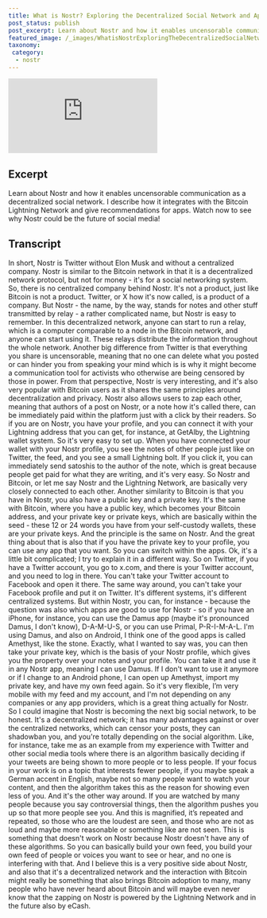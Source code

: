 ```yaml
---
title: What is Nostr? Exploring the Decentralized Social Network and App Recommendations
post_status: publish
post_excerpt: Learn about Nostr and how it enables uncensorable communication as a decentralized social network.
featured_image: /_images/WhatisNostrExploringTheDecentralizedSocialNetworkinclAppRecommendations.jpg
taxonomy:
 category:
  - nostr
---
```


<iframe src="https://player.vimeo.com/video/1021344680?badge=0&amp;autopause=0&amp;player_id=0&amp;app_id=58479" frameborder="0" allow="autoplay; fullscreen; picture-in-picture; clipboard-write; encrypted-media" title="What is Nostr? Exploring The Decentralized Social Network (incl. App Recommendations)"></iframe>

<div style="margin-bottom:30px;"></div>

## Excerpt

Learn about Nostr and how it enables uncensorable communication as a decentralized social network. I describe how it integrates with the Bitcoin Lightning Network and give recommendations for apps. Watch now to see why Nostr could be the future of social media!

## Transcript

In short, Nostr is Twitter without Elon Musk and without a centralized company. Nostr is similar to the Bitcoin network in that it is a decentralized network protocol, but not for money - it's for a social networking system. So, there is no centralized company behind Nostr. It's not a product, just like Bitcoin is not a product. Twitter, or X how it's now called, is a product of a company. But Nostr - the name, by the way, stands for notes and other stuff transmitted by relay - a rather complicated name, but Nostr is easy to remember. In this decentralized network, anyone can start to run a relay, which is a computer comparable to a node in the Bitcoin network, and anyone can start using it. These relays distribute the information throughout the whole network. Another big difference from Twitter is that everything you share is uncensorable, meaning that no one can delete what you posted or can hinder you from speaking your mind which is is why it might become a communication tool for activists who otherwise are being censored by those in power. From that perspective, Nostr is very interesting, and it's also very popular with Bitcoin users as it shares the same principles around decentralization and privacy. Nostr also allows users to zap each other, meaning that authors of a post on Nostr, or a note how it's called there, can be immediately paid within the platform just with a click by their readers. So if you are on Nostr, you have your profile, and you can connect it with your Lightning address that you can get, for instance, at GetAlby, the Lightning wallet system. So it's very easy to set up. When you have connected your wallet with your Nostr profile, you see the notes of other people just like on Twitter, the feed, and you see a small Lightning bolt. If you click it, you can immediately send satoshis to the author of the note, which is great because people get paid for what they are writing, and it's very easy. So Nostr and Bitcoin, or let me say Nostr and the Lightning Network, are basically very closely connected to each other. Another similarity to Bitcoin is that you have in Nostr, you also have a public key and a private key. It's the same with Bitcoin, where you have a public key, which becomes your Bitcoin address, and your private key or private keys, which are basically within the seed - these 12 or 24 words you have from your self-custody wallets, these are your private keys. And the principle is the same on Nostr. And the great thing about that is also that if you have the private key to your profile, you can use any app that you want. So you can switch within the apps. Ok, it's a little bit complicated; I try to explain it in a different way. So on Twitter, if you have a Twitter account, you go to x.com, and there is your Twitter account, and you need to log in there. You can't take your Twitter account to Facebook and open it there. The same way around, you can't take your Facebook profile and put it on Twitter. It's different systems, it's different centralized systems. But within Nostr, you can, for instance - because the question was also which apps are good to use for Nostr - so if you have an iPhone, for instance, you can use the Damus app (maybe it's pronounced Damus, I don't know), D-A-M-U-S, or you can use Primal, P-R-I-M-A-L. I'm using Damus, and also on Android, I think one of the good apps is called Amethyst, like the stone. Exactly, what I wanted to say was, you can then take your private key, which is the basis of your Nostr profile, which gives you the property over your notes and your profile. You can take it and use it in any Nostr app, meaning I can use Damus. If I don't want to use it anymore or if I change to an Android phone, I can open up Amethyst, import my private key, and have my own feed again. So it's very flexible, I’m very mobile with my feed and my account, and I'm not depending on any companies or any app providers, which is a great thing actually for Nostr. So I could imagine that Nostr is becoming the next big social network, to be honest. It's a decentralized network; it has many advantages against or over the centralized networks, which can censor your posts, they can shadowban you, and you're totally depending on the social algorithm. Like, for instance, take me as an example from my experience with Twitter and other social media tools where there is an algorithm basically deciding if your tweets are being shown to more people or to less people. If your focus in your work is on a topic that interests fewer people, if you maybe speak a German accent in English, maybe not so many people want to watch your content, and then the algorithm takes this as the reason for showing even less of you. And it's the other way around. If you are watched by many people because you say controversial things, then the algorithm pushes you up so that more people see you. And this is magnified, it’s repeated and repeated, so those who are the loudest are seen, and those who are not as loud and maybe more reasonable or something like are not seen. This is something that doesn't work on Nostr because Nostr doesn't have any of these algorithms. So you can basically build your own feed, you build your own feed of people or voices you want to see or hear, and no one is interfering with that. And I believe this is a very positive side about Nostr, and also that it's a decentralized network and the interaction with Bitcoin might really be something that also brings Bitcoin adoption to many, many people who have never heard about Bitcoin and will maybe even never know that the zapping on Nostr is powered by the Lightning Network and in the future also by eCash.